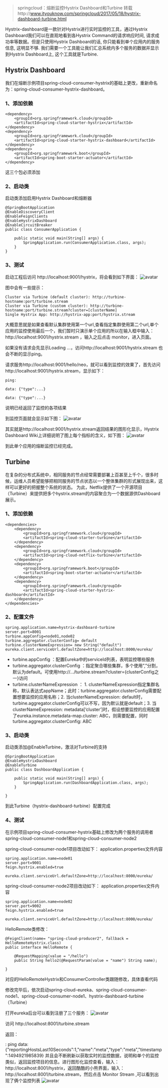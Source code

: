 >springcloud：熔断监控Hystrix Dashboard和Turbine 转载http://www.ityouknow.com/springcloud/2017/05/18/hystrix-dashboard-turbine.html

Hystrix-dashboard是一款针对Hystrix进行实时监控的工具，通过Hystrix Dashboard我们可以在直观地看到各Hystrix Command的请求响应时间, 请求成功率等数据。但是只使用Hystrix Dashboard的话, 你只能看到单个应用内的服务信息, 这明显不够. 我们需要一个工具能让我们汇总系统内多个服务的数据并显示到Hystrix Dashboard上, 这个工具就是Turbine.

## Hystrix Dashboard
我们在熔断示例项目spring-cloud-consumer-hystrix的基础上更改，重新命名为：spring-cloud-consumer-hystrix-dashboard。

### 1、添加依赖
```
<dependency>
	<groupId>org.springframework.cloud</groupId>
	<artifactId>spring-cloud-starter-hystrix</artifactId>
</dependency>
<dependency>
	<groupId>org.springframework.cloud</groupId>
	<artifactId>spring-cloud-starter-hystrix-dashboard</artifactId>
</dependency>
<dependency>
	<groupId>org.springframework.boot</groupId>
	<artifactId>spring-boot-starter-actuator</artifactId>
</dependency>
```
这三个包必须添加

### 2、启动类
启动类添加启用Hystrix Dashboard和熔断器
```
@SpringBootApplication
@EnableDiscoveryClient
@EnableFeignClients
@EnableHystrixDashboard
@EnableCircuitBreaker
public class ConsumerApplication {

	public static void main(String[] args) {
		SpringApplication.run(ConsumerApplication.class, args);
	}
}
```
### 3、测试
启动工程后访问 http://localhost:9001/hystrix，将会看到如下界面：
![avatar](http://favorites.ren/assets/images/2017/springcloud/hystrix-dashboard-1.jpg)


图中会有一些提示：
```
Cluster via Turbine (default cluster): http://turbine-hostname:port/turbine.stream
Cluster via Turbine (custom cluster): http://turbine-hostname:port/turbine.stream?cluster=[clusterName]
Single Hystrix App: http://hystrix-app:port/hystrix.stream
```
大概意思就是如果查看默认集群使用第一个url,查看指定集群使用第二个url,单个应用的监控使用最后一个，我们暂时只演示单个应用的所以在输入框中输入： http://localhost:9001/hystrix.stream ，输入之后点击 monitor，进入页面。

如果没有请求会先显示Loading ...，访问http://localhost:9001/hystrix.stream 也会不断的显示ping。

请求服务http://localhost:9001/hello/neo，就可以看到监控的效果了，首先访问http://localhost:9001/hystrix.stream，显示如下：
```
ping: 

data: {"type":...}

data: {"type":...}
```
说明已经返回了监控的各项结果

到监控页面就会显示如下图：
![avatar](http://favorites.ren/assets/images/2017/springcloud/hystrix-dashboard-2.jpg)


其实就是http://localhost:9001/hystrix.stream返回结果的图形化显示，Hystrix Dashboard Wiki上详细说明了图上每个指标的含义，如下图：
![avatar](http://favorites.ren/assets/images/2017/springcloud/hystrix-dashboard-3.png)


到此单个应用的熔断监控已经完成。

## Turbine
在复杂的分布式系统中，相同服务的节点经常需要部署上百甚至上千个，很多时候，运维人员希望能够把相同服务的节点状态以一个整体集群的形式展现出来，这样可以更好的把握整个系统的状态。 为此，Netflix提供了一个开源项目（Turbine）来提供把多个hystrix.stream的内容聚合为一个数据源供Dashboard展示。

### 1、添加依赖
```
<dependencies>
	<dependency>
		<groupId>org.springframework.cloud</groupId>
		<artifactId>spring-cloud-starter-turbine</artifactId>
	</dependency>
	<dependency>
		<groupId>org.springframework.cloud</groupId>
		<artifactId>spring-cloud-netflix-turbine</artifactId>
	</dependency>
	<dependency>
		<groupId>org.springframework.boot</groupId>
		<artifactId>spring-boot-starter-actuator</artifactId>
	</dependency>
	<dependency>
		<groupId>org.springframework.cloud</groupId>
		<artifactId>spring-cloud-starter-hystrix-dashboard</artifactId>
	</dependency>
</dependencies>
```
### 2、配置文件
```
spring.application.name=hystrix-dashboard-turbine
server.port=8001
turbine.appConfig=node01,node02
turbine.aggregator.clusterConfig= default
turbine.clusterNameExpression= new String("default")
eureka.client.serviceUrl.defaultZone=http://localhost:8000/eureka/
```
- turbine.appConfig ：配置Eureka中的serviceId列表，表明监控哪些服务
- turbine.aggregator.clusterConfig ：指定聚合哪些集群，多个使用”,”分割，默认为default。可使用http://.../turbine.stream?cluster={clusterConfig之一}访问
- turbine.clusterNameExpression ： 1. clusterNameExpression指定集群名称，默认表达式appName；此时：turbine.aggregator.clusterConfig需要配置想要监控的应用名称；2. 当clusterNameExpression: default时，turbine.aggregator.clusterConfig可以不写，因为默认就是default；3. 当clusterNameExpression: metadata[‘cluster’]时，假设想要监控的应用配置了eureka.instance.metadata-map.cluster: ABC，则需要配置，同时turbine.aggregator.clusterConfig: ABC

### 3、启动类
启动类添加@EnableTurbine，激活对Turbine的支持
```
@SpringBootApplication
@EnableHystrixDashboard
@EnableTurbine
public class DashboardApplication {

	public static void main(String[] args) {
		SpringApplication.run(DashboardApplication.class, args);
	}

}
```
到此Turbine（hystrix-dashboard-turbine）配置完成

### 4、测试
在示例项目spring-cloud-consumer-hystrix基础上修改为两个服务的调用者spring-cloud-consumer-node1和spring-cloud-consumer-node2

spring-cloud-consumer-node1项目改动如下： application.properties文件内容
```
spring.application.name=node01
server.port=9001
feign.hystrix.enabled=true

eureka.client.serviceUrl.defaultZone=http://localhost:8000/eureka/
```
spring-cloud-consumer-node2项目改动如下： application.properties文件内容
```
spring.application.name=node02
server.port=9002
feign.hystrix.enabled=true

eureka.client.serviceUrl.defaultZone=http://localhost:8000/eureka/
```
HelloRemote类修改：
```
@FeignClient(name= "spring-cloud-producer2", fallback = HelloRemoteHystrix.class)
public interface HelloRemote {

    @RequestMapping(value = "/hello")
    public String hello2(@RequestParam(value = "name") String name);

}
```
对应的HelloRemoteHystrix和ConsumerController类跟随修改，具体查看代码

修改完毕后，依次启动spring-cloud-eureka、spring-cloud-consumer-node1、spring-cloud-consumer-node1、hystrix-dashboard-turbine（Turbine）

打开eureka后台可以看到注册了三个服务：
![avatar](http://favorites.ren/assets/images/2017/springcloud/turbine-01.jpg)


访问 http://localhost:8001/turbine.stream

返回：

: ping
data: {"reportingHostsLast10Seconds":1,"name":"meta","type":"meta","timestamp":1494921985839}
并且会不断刷新以获取实时的监控数据，说明和单个的监控类似，返回监控项目的信息。进行图形化监控查看，输入：http://localhost:8001/hystrix，返回酷酷的小熊界面，输入： http://localhost:8001/turbine.stream，然后点击 Monitor Stream ,可以看到出现了俩个监控列表
![avatar](http://favorites.ren/assets/images/2017/springcloud/turbine-02.jpg)

